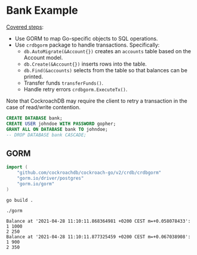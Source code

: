 # Bank Example

[Covered steps](https://github.com/cockroachlabs/hello-world-go-gorm):
- Use  GORM to map Go-specific objects to SQL operations.
- Use `crdbgorm` package to handle transactions. Specifically:
  - `db.AutoMigrate(&Account{})` creates an `accounts` table based on the Account model.
  - `db.Create(&Account{})` inserts rows into the table.
  - `db.Find(&accounts)` selects from the table so that balances can be printed.
  - Transfer funds `transferFunds()`.
  - Handle retry errors `crdbgorm.ExecuteTx()`. 

Note that CockroachDB may require the client to retry a transaction in the case of read/write contention.

```sql
CREATE DATABASE bank;
CREATE USER johndoe WITH PASSWORD gopher;
GRANT ALL ON DATABASE bank TO johndoe;
-- DROP DATABASE bank CASCADE;
```

## GORM

```go
import (
	"github.com/cockroachdb/cockroach-go/v2/crdb/crdbgorm"
	"gorm.io/driver/postgres"
	"gorm.io/gorm"
)
```

`go build .`

`./gorm`

```console
Balance at '2021-04-28 11:10:11.868364981 +0200 CEST m=+0.058078433':
1 1000
2 250
Balance at '2021-04-28 11:10:11.877325459 +0200 CEST m=+0.067038908':
1 900
2 350
```
